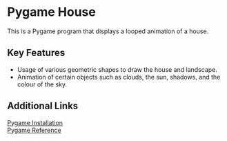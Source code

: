<h1>Pygame House</h1>
This is a Pygame program that displays a looped animation of a house.
<h2>Key Features</h2>
<ul>
<li>Usage of various geometric shapes to draw the house and landscape.</li>
<li>Animation of certain objects such as clouds, the sun, shadows, and the colour of the sky.</li>
</ul>
<h2>Additional Links</h2>

[Pygame Installation](https://www.pygame.org/wiki/GettingStarted)  
[Pygame Reference](https://www.pygame.org/)  
